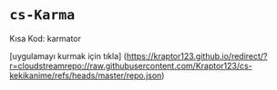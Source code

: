 # `cs-Karma`

Kısa Kod: karmator

[uygulamayı kurmak için tıkla] (https://kraptor123.github.io/redirect/?r=cloudstreamrepo://raw.githubusercontent.com/Kraptor123/cs-kekikanime/refs/heads/master/repo.json)